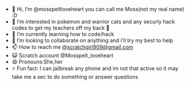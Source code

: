 - 👋 Hi, I’m @mosspeltloveheart you can call me Moss(not my real name) :D
- 👀 I’m interested in pokemon and warrior cats and any securly hack codes to get my teachers off my back 🤫
- 🌱 I’m currently learning how to code/hack
- 💞️ I’m looking to collaborate on anything and i'll try my best to help
- 📫 How to reach me @scratchgirl809@gmail.com
- 😺 Scratch account @Mosspelt_loveheart
- 😄 Pronouns:She,her
- ⚡ Fun fact: I can jailbreak any phone and im not that active so it may take me a sec to do something or answer questions
<!---
mosspeltloveheart/mosspeltloveheart is a ✨ special ✨ repository because its `README.md` (this file) appears on your GitHub profile.
You can click the Preview link to take a look at your changes.
--->
